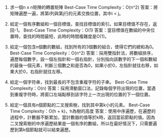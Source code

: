 

1. 求一個n x n矩陣的轉置矩陣
Best-Case Time Complexity：O(n^2)
答案：將矩陣遍歷一遍，將第i列與第j行的元素交換位置，其中i < j。

2. 給定一個有序數組和一個目標值，查找目標值的索引。如果目標值不存在，返回-1。
Best-Case Time Complexity：O(1)
答案：當目標值在數組的中央位置時，查找的時間最短，此時的時間複雜度是O(1)。

3. 給定一個包含n個數的數組，找到所有的3個數的組合，使得它們的總和為0。
Best-Case Time Complexity：O(n^2)
答案：採用雙指針法，將數組排序，遍歷每個數字，設一個左指針和一個右指針，分別指向該數字的下一個和數組的最後一個元素，判斷三個數之和是否為0，如果小於0，左指針就往右移，如果大於0，右指針就往左移。

4. 給定一個字符串，找到最長的不包含重複字符的子串。
Best-Case Time Complexity：O(n)
答案：採用滑動窗口法，記錄每個字符出現的位置，當遇到重複字符時，將窗口左端點移到該字符上一次出現的位置的下一個位置。

5. 給定一個具有n個節點的二叉搜索樹，找到其中第k小的元素。
Best-Case Time Complexity：O(h + k)，h為樹的高度
答案：使用中序遍歷，在遍歷的過程中，計數器不斷累加，當計數器的值等於k時，返回當前節點的值。因為二叉搜索樹的中序遍歷結果是一個有序的數組，所以在最好情況下，只需要遍歷到第k個節點就可以結束遍歷。
